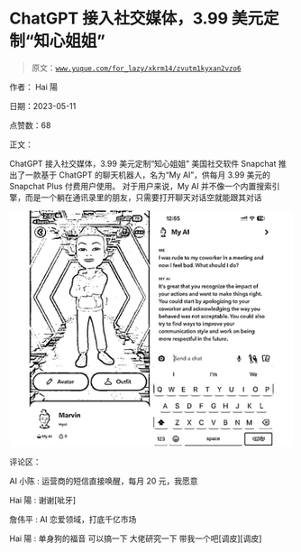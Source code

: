 # ChatGPT 接入社交媒体，3.99 美元定制“知心姐姐”

> 原文：[`www.yuque.com/for_lazy/xkrm14/zvutm1kyxan2vzo6`](https://www.yuque.com/for_lazy/xkrm14/zvutm1kyxan2vzo6)

作者： Hai 陽

日期：2023-05-11

点赞数：68

正文：

ChatGPT 接入社交媒体，3.99 美元定制“知心姐姐” 美国社交软件 Snapchat 推出了一款基于 ChatGPT 的聊天机器人，名为“My AI”，供每月 3.99 美元的 Snapchat Plus 付费用户使用。 对于用户来说，My AI 并不像一个内置搜索引擎，而是一个躺在通讯录里的朋友，只需要打开聊天对话空就能跟其对话

![](img/ef2cdec1ac480eba26398c23c68f0146.png)  

评论区：

AI 小陈 : 运营商的短信直接唤醒，每月 20 元，我愿意

Hai 陽 : 谢谢[呲牙]

詹伟平 : AI 恋爱领域，打底千亿市场

Hai 陽 : 单身狗的福音 可以搞一下 大佬研究一下 带我一个吧[调皮][调皮]



